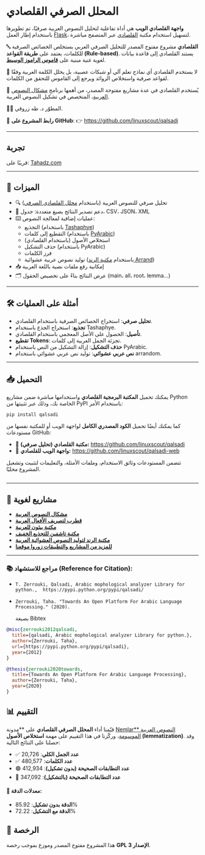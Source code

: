 # المحلل الصرفي القلصادي

**واجهة القلصادي الويب** هي أداة تفاعلية لتحليل النصوص العربية صرفيًا، تم تطويرها باستخدام إطار العمل [Flask](https://flask.palletsprojects.com/)، لتسهيل استخدام مكتبة [القلصادي](https://github.com/linuxscout/qalsadi) عبر المتصفح مباشرة.

🔤 **القلصادي** مشروع مفتوح المصدر للتحليل الصرفي العربي يستخلص الخصائص الصرفية للكلمات، يعتمد على **طريقة القواعد (Rule-based)**.  يستند القلصادي إلى قاعدة بيانات لغوية غنية مبنية على **[قاموس الراموز الوسيط](http://arramooz.sf.net)**.

🧠 لا يستخدم القلصادي أي نماذج تعلم آلي أو شبكات عصبية، بل يحلل الكلمة العربية وفقًا لقواعد صرفية واستخلاص الزوائد ويرجع إلى القاموس للتحقق من الكلمات.

🔧 يُستخدم القلصادي  في عدة مشاريع مفتوحة المصدر، من أهمها برنامج [مشكال النصوص العربية](http://tahadz.com/mishkal)، المتخصص في تشكيل النصوص العربية.

👨‍💻 المطوّر د. طه زروقي.

📎 **رابط المشروع على GitHub**:
 👉 https://github.com/linuxscout/qalsadi

------

## تجربة 

قريبًا على: [Tahadz.com](http://tahadadz.com/qalsadi)

------

## 🚀 الميزات

- 🔍 تحليل صرفي للنصوص العربية (باستخدام [محلل القلصادي الصرفي](http://github.com/linuxscout/qalsadi))
- 📑 دعم تصدير النتائج بصيغ متعددة: جدول، CSV، JSON، XML
- ⌨️ عمليات إضافية لمعالجة النصوص:
  - التجذيع (باستخدام [Tashaphye](http://github.com/linuxscout/tashaphyne))
  - التقطيع إلى كلمات (باستخدام [PyArabic](https://github.com/linuxscout/pyarabic))
  - استخلاص الأصول (باستخدام القلصادي)
  - حذف التشكيل (باستخدام PyArabic)
  - فرز الكلمات
  - توليد نصوص عربية عشوائية (باستخدام [مكتبة الرند Arrand](https://github.com/linuxscout/Arrand-arabic-random-text))
- 📥 إمكانية رفع ملفات نصية باللغة العربية
- 🗂️ عرض النتائج بناءً على تخصيص الحقول (main، all، root، lemma…)

------



##  🛠️ أمثلة على العمليات

- **تحليل صرفي**: استخراج الخصائص الصرفية باستخدام القلصادي.
- **تجذيع**: استخراج الجذع باستخدام Tashaphye.
- **تأصيل**: الحصول على الأصل المعجمي باستخدام القلصادي.
- **تقطيع Tokens**: تجزئة الجمل العربية إلى كلمات.
- **حذف التشكيل**: إزالة التشكيل من النص باستخدام PyArabic.
- **نص عربي عشوائي**: توليد نص عربي عشوائي باستخدام arrandom.

---------------

## 📥 التحميل

يمكنك تحميل **المكتبة البرمجية القلصادي** واستخدامها مباشرة ضمن مشاريع Python الخاصة بك، وذلك عبر تثبيتها من PyPI باستخدام الأمر:

```pip install qalsadi```

كما يمكنك أيضًا تحميل **الكود المصدري الكامل** لواجهة الويب أو للمكتبة نفسها من مستودعات GitHub:

- 🔗 **مكتبة القلصادي (تحليل صرفي):**
   https://github.com/linuxscout/qalsadi
- 🔗 **واجهة الويب للقلصادي:**
   https://github.com/linuxscout/qalsadi-web

تتضمن المستودعات وثائق الاستخدام، وملفات الأمثلة، والتعليمات لتثبيت وتشغيل المشروع محليًا.



```

```

-------



## 🧪 مشاريع لغوية

- [**مشكال النصوص العربية**](http://tahadz.com/mishkal)
- [**قطرب لتصريف الأفعال العربية**](http://qutrub.arabeyes.org)
- [**مكتبة بيثون للعربية**](http://github.com/pyarabic)
- [**مكتبة تاشفين للتجذيع الخفيف**](http://github.com/linuxscout/tashaphyne)
- [**مكتبة الرند لتوليد النصوص العشوائية العربية**](http://github.com/linuxscout/arrand-arabic-random-text)
- [**للمزيد من المشاريع والتطبيقات زوروا موقعنا**](http://tahadz.com)


------



### 📚 مراجع للاستشهاد (Reference for Citation):

* ```
  T. Zerrouki‏, Qalsadi, Arabic mophological analyzer Library for python.,  https://pypi.python.org/pypi/qalsadi/
  
  ```
* 
  ```
  Zerrouki, Taha. "Towards An Open Platform For Arabic Language Processing." (2020).
  ```
  بصيغة Bibtex
```bibtex
@misc{zerrouki2012qalsadi,
  title={qalsadi, Arabic mophological analyzer Library for python.},
  author={Zerrouki, Taha},
  url={https://pypi.python.org/pypi/qalsadi},
  year={2012}
}
```

```bibtex
@thesis{zerrouki2020towards,
  title={Towards An Open Platform For Arabic Language Processing},
  author={Zerrouki, Taha},
  year={2020}
}
```

## 📊 التقييم

قيّمنا أداء **المحلل الصرفي القلصادي** على **مدونة [Nemlar** النصوص العربية الموسومة](http://alkhalil.oujda-nlp-team.net/Nemlar.php)، وركّزنا في هذا التقييم على مهمة **استخلاص الأصول (lemmatization)**. وقد حصلنا على النتائج التالية:

- ✅ **عدد الجمل الكلي**: 20,726
- ✅ **عدد الكلمات**: 480,577
- 🟢 **عدد التطابقات الصحيحة (بدون تشكيل)**: 412,934
- 🔵 **عدد التطابقات الصحيحة (بالتشكيل)**: 347,092

#### 🎯 معدلات الدقة:

- **الدقة بدون تشكيل**: 85.92%
- **الدقة مع التشكيل**: 72.22%



## 📜 الرخصة

هذا المشروع مفتوح المصدر وموزع بموجب رخصة **GPL الإصدار 3**.
